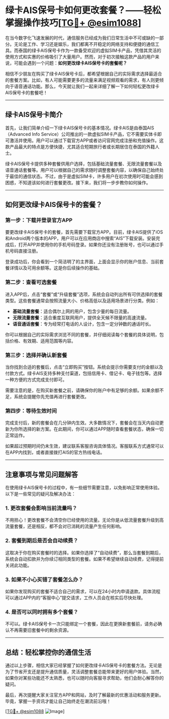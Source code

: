 # 绿卡AIS保号卡如何更改套餐？——轻松掌握操作技巧[[TG💪+ @esim1088](https://t.me/s/esim1088)]

在当今数字化飞速发展的时代，通信服务已经成为我们日常生活中不可或缺的一部分。无论是工作、学习还是娱乐，我们都离不开稳定的网络支持和便捷的通信工具。而泰国的绿卡AIS保号卡作为一款备受欢迎的虚拟SIM卡产品，凭借其灵活的使用方式和实惠的价格吸引了大量用户。然而，对于初次接触这款产品的用户来说，可能会遇到一个问题：**如何更改绿卡AIS保号卡的套餐呢？**

相信不少朋友在购买了绿卡AIS保号卡后，都希望根据自己的实际需求选择最适合的套餐方案。比如，有人可能需要更多的流量来满足视频观看的需求，有人则更倾向于语音通话功能。那么，今天就让我们一起来详细了解一下如何轻松更改绿卡AIS保号卡的套餐吧！

---

## **绿卡AIS保号卡简介**

首先，让我们简单介绍一下绿卡AIS保号卡的基本情况。绿卡AIS是由泰国AIS（Advanced Info Service）公司推出的一款虚拟SIM卡产品，它不需要实体卡即可激活并使用。用户可以通过下载官方APP或者访问官网完成注册和充值操作。这款产品最大的特点是方便快捷，尤其适合短期旅行者或长期居住在泰国的外籍人士。

绿卡AIS保号卡提供多种套餐供用户选择，包括基础流量套餐、无限流量套餐以及语音通话套餐等。用户可以根据自己的需求随时调整套餐内容，以确保自己始终处于最佳的通信状态。不过，由于是虚拟SIM卡，许多用户在初次使用时可能会感到困惑，不知道该如何进行套餐更改。接下来，我们将一步步教你如何操作。

---

## **如何更改绿卡AIS保号卡的套餐？**

### **第一步：下载并登录官方APP**
要更改绿卡AIS保号卡的套餐，首先需要下载官方APP。目前，绿卡AIS提供了iOS和Android两个版本的APP，用户可以在应用商店中搜索“AIS”下载安装。安装完成后，打开APP并使用你的手机号码登录。如果你还没有注册账号，也可以通过手机号码直接注册。

登录成功后，你会看到一个简洁明了的主界面，上面会显示你的账户信息、当前套餐详情以及可用余额等。这是你后续操作的基础。

### **第二步：查看可选套餐**
进入APP后，点击“套餐”或“升级套餐”选项，系统会自动列出所有可供选择的套餐类型。这些套餐通常会按照流量大小、价格高低以及适用场景进行分类。例如：

- **基础流量套餐**：适合偶尔上网的用户，包含少量的每日流量。
- **无限流量套餐**：适合重度互联网用户，提供全天候不限量的高速流量。
- **语音通话套餐**：专为经常打电话的人设计，包含一定分钟数的通话时长。

你可以根据自己的实际需求浏览不同的套餐，并仔细阅读每个套餐的具体说明，包括价格、有效期、适用范围等内容。

### **第三步：选择并确认新套餐**
当你找到合适的套餐后，点击“立即购买”按钮。系统会提示你需要支付的金额以及付款方式。绿卡AIS支持多种支付渠道，包括信用卡、借记卡、电子钱包等。选择一种方便的方式完成支付即可。

需要注意的是，在购买新套餐之前，请确保你的账户中有足够的余额。如果余额不足，系统会提醒你先充值再进行套餐更改。

### **第四步：等待生效时间**
完成支付后，新的套餐会在几分钟内生效。大多数情况下，套餐会在当天内自动更新为你所选择的新方案。在此期间，你可以通过APP随时查看套餐状态，确保一切正常运作。

如果超过预期时间仍未生效，建议联系客服咨询具体情况。客服联系方式通常可以在APP内找到，或者直接拨打AIS的官方热线电话。

---

## **注意事项与常见问题解答**

在使用绿卡AIS保号卡的过程中，有一些细节需要注意，以免影响正常使用体验。以下是一些常见的疑问及解决办法：

### **1. 更改套餐会影响当前流量吗？**
不用担心！更改套餐不会清空你已经使用的流量。无论你是从低流量套餐升级到高流量套餐，还是相反，都不会对已消耗的流量产生任何影响。

### **2. 套餐到期后是否会自动续费？**
这取决于你在购买套餐时的选择。如果你选择了“自动续费”，那么当套餐到期后，系统会自动扣款并为你续订相同类型的套餐。如果不希望继续自动续费，记得提前关闭此功能。

### **3. 如果不小心买错了套餐怎么办？**
如果你发现购买的套餐不适合自己的需求，可以在24小时内申请退款。具体流程可以通过APP内的“客服中心”提交请求，工作人员会在核实后尽快处理。

### **4. 是否可以同时拥有多个套餐？**
不可以。绿卡AIS保号卡一次只能绑定一个套餐，因此在更换新套餐前，请务必确认不再需要旧套餐中的剩余资源。

---

## **总结：轻松掌控你的通信生活**

通过以上步骤，相信大家已经掌握了如何更改绿卡AIS保号卡的套餐方法。无论是为了节省开支还是提升通信质量，灵活调整套餐总能带来更好的用户体验。当然，如果你对某些功能还不太熟悉，也可以随时向客服寻求帮助，他们会耐心解答你的疑问。

最后，再次提醒大家关注官方APP和网站，及时了解最新的优惠活动和服务更新。毕竟，掌握一手资讯才能让自己始终走在潮流前沿哦！

[[TG💪+ @esim1088](https://t.me/s/esim1088) ![Image](https://i.postimg.cc/4NQfJmqS/Snipaste-2025-05-13-00-14-12.png)]